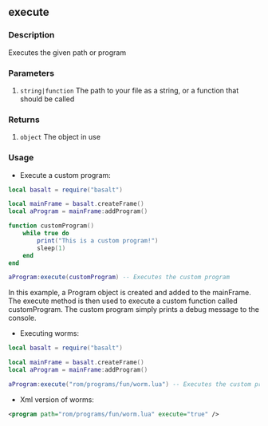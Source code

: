 ## execute

### Description

Executes the given path or program

### Parameters

1. `string|function` The path to your file as a string, or a function that should be called

### Returns

1. `object` The object in use

### Usage

* Execute a custom program:

```lua
local basalt = require("basalt")

local mainFrame = basalt.createFrame()
local aProgram = mainFrame:addProgram()

function customProgram()
    while true do
        print("This is a custom program!")
        sleep(1)
    end
end

aProgram:execute(customProgram) -- Executes the custom program
```

In this example, a Program object is created and added to the mainFrame. The execute method is then used to execute a custom function called customProgram. The custom program simply prints a debug message to the console.

* Executing worms:

```lua
local basalt = require("basalt")

local mainFrame = basalt.createFrame()
local aProgram = mainFrame:addProgram()

aProgram:execute("rom/programs/fun/worm.lua") -- Executes the custom program
```

* Xml version of worms:

```xml
<program path="rom/programs/fun/worm.lua" execute="true" />
```
